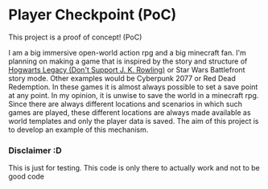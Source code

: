 # Player Checkpoint (PoC)

This project is a proof of concept! (PoC)

I am a big immersive open-world action rpg and a big minecraft fan.
I'm planning on making a game that is inspired by the story and structure of
[Hogwarts Legacy (Don't Support J. K. Rowling)](https://www.reddit.com/r/GirlGamers/comments/xm0tm1/hogwarts_legacy_dont_buy_it/)
or Star Wars Battlefront story mode. Other examples would be Cyberpunk 2077 or Red Dead Redemption.
In these games it is almost always possible to set a save point at any point. In my opinion,
it is unwise to save the world in a minecraft rpg. Since there are always different locations
and scenarios in which such games are played, these different locations are always made available
as world templates and only the player data is saved.
The aim of this project is to develop an example of this mechanism.

### Disclaimer :D

This is just for testing. This code is only there to actually work and not to be good code 